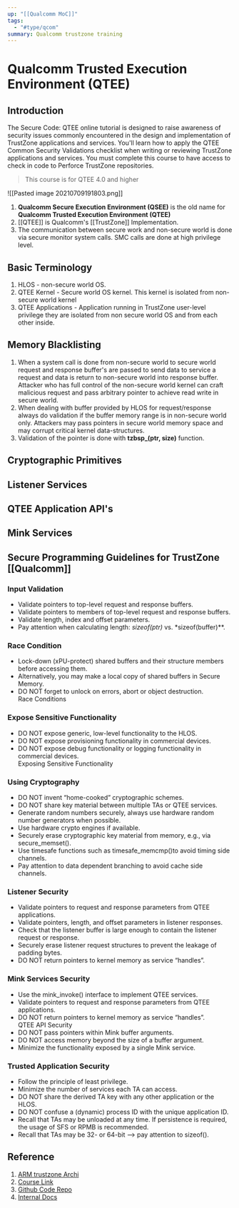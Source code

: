 ```yaml
---
up: "[[Qualcomm MoC]]"
tags:
  - "#type/qcom"
summary: Qualcomm trustzone training
---
```


# Qualcomm Trusted Execution Environment (QTEE)



## Introduction

The Secure Code: QTEE online tutorial is designed to raise awareness of security issues commonly encountered in the design and implementation of TrustZone applications and services. You'll learn how to apply the QTEE Common Security Validations checklist when writing or reviewing TrustZone applications and services. You must complete this course to have access to check in code to Perforce TrustZone repositories.

> This course is for QTEE 4.0 and higher

![[Pasted image 20210709191803.png]]

1. **Qualcomm Secure Execution Environment (QSEE)** is the old name for **Qualcomm Trusted Execution Environment (QTEE)**
2. [[QTEE]] is Qualcomm's [[TrustZone]] Implementation.
3. The communication between secure work and non-secure world is done via secure monitor system calls. SMC calls are done at high privilege level.

## Basic Terminology

1. HLOS - non-secure world OS.
1. QTEE Kernel - Secure world OS kernel. This kernel is isolated from non-secure world kernel
1. QTEE Applications - Application running in TrustZone user-level privilege they are isolated from non secure world OS and from each other inside.

## Memory Blacklisting

1. When a system call is done from non-secure world to secure world request and response buffer's are passed to send data to service a request and data is return to non-secure world into response buffer. Attacker who has full control of the non-secure world kernel can craft malicious request and pass arbitrary  pointer to achieve read write in secure world.
2. When dealing with buffer provided by HLOS for request/response always do validation if the buffer memory range is in non-secure world only. Attackers may pass pointers in secure world memory space and may corrupt critical kernel data-structures.
3. Validation of the pointer is done with **tzbsp_(ptr, size)** function.

## Cryptographic Primitives

## Listener Services

## QTEE Application API's

## Mink Services

## Secure Programming Guidelines for TrustZone [[Qualcomm]]

### Input Validation
- Validate pointers to top-level request and response buffers.  
- Validate pointers to members of top-level request and response buffers.  
- Validate length, index and offset parameters.  
- Pay attention when calculating length: *sizeof(ptr)* vs. *sizeof(buffer)**.

### Race Condition
- Lock-down (xPU-protect) shared buffers and their structure members before accessing them.  
- Alternatively, you may make a local copy of shared buffers in Secure Memory.  
- DO NOT forget to unlock on errors, abort or object destruction.  
Race Conditions

### Expose Sensitive Functionality
- DO NOT expose generic, low-level functionality to the HLOS.  
- DO NOT expose provisioning functionality in commercial devices.  
- DO NOT expose debug functionality or logging functionality in commercial devices.  
Exposing Sensitive Functionality

### Using Cryptography
- DO NOT invent “home-cooked” cryptographic schemes.  
- DO NOT share key material between multiple TAs or QTEE services.  
- Generate random numbers securely, always use hardware random number generators when possible.  
- Use hardware crypto engines if available.  
- Securely erase cryptographic key material from memory, e.g., via secure_memset().  
- Use timesafe functions such as timesafe_memcmp()to avoid timing side channels.  
- Pay attention to data dependent branching to avoid cache side channels.  

### Listener Security  
- Validate pointers to request and response parameters from QTEE applications.  
- Validate pointers, length, and offset parameters in listener responses.  
- Check that the listener buffer is large enough to contain the listener request or response.  
- Securely erase listener request structures to prevent the leakage of padding bytes.  
- DO NOT return pointers to kernel memory as service “handles”.  

### Mink Services Security
- Use the mink_invoke() interface to implement QTEE services.  
- Validate pointers to request and response parameters from QTEE applications.  
- DO NOT return pointers to kernel memory as service “handles”.  
QTEE API Security  
- DO NOT pass pointers within Mink buffer arguments.  
- DO NOT access memory beyond the size of a buffer argument.  
- Minimize the functionality exposed by a single Mink service.  

### Trusted Application Security

- Follow the principle of least privilege.  
- Minimize the number of services each TA can access.  
- DO NOT share the derived TA key with any other application or the HLOS.  
- DO NOT confuse a (dynamic) process ID with the unique application ID.  
- Recall that TAs may be unloaded at any time. If persistence is required, the usage of SFS or RPMB is recommended.  
- Recall that TAs may be 32- or 64-bit --> pay attention to sizeof().

## Reference
1. [ARM trustzone Archi](https://confluence.qualcomm.com/confluence/display/QPSIPT/01+ARM+TrustZone+Architecture)
2. [Course Link](https://learning.qualcomm.com/course/view.php?id=23799)
3. [Github Code Repo](https://github.qualcomm.com/qpsi/QTEE-Training)
4. [Internal Docs](https://confluence.qualcomm.com/confluence/display/QPSIPROJECTS/QPSI+Guidance+on+HYP+vs.+TZ)